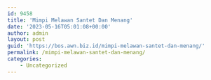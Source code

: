 ```yaml
---
id: 9458
title: 'Mimpi Melawan Santet Dan Menang'
date: '2023-05-16T05:01:08+00:00'
author: admin
layout: post
guid: 'https://bos.awn.biz.id/mimpi-melawan-santet-dan-menang/'
permalink: /mimpi-melawan-santet-dan-menang/
categories:
    - Uncategorized
---
```


